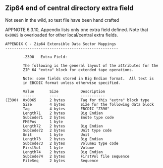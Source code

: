 ## Zip64 end of central directory extra field


Not seen in the wild, so test file have been hand crafted

APPNOTE 6.3.10, Appendix lists only one extra field defined.
Note that `0x0065` is overloaded for other local/central extra fields.

    APPENDIX C - Zip64 Extensible Data Sector Mappings
    ---------------------------------------------------

            -Z390   Extra Field:

            The following is the general layout of the attributes for the
            ZIP 64 "extra" block for extended tape operations.

            Note: some fields stored in Big Endian format.  All text is
            in EBCDIC format unless otherwise specified.

            Value       Size          Description
            -----       ----          -----------
    (Z390)  0x0065      2 bytes       Tag for this "extra" block type
            Size        4 bytes       Size for the following data block
            Tag         4 bytes       EBCDIC "Z390"
            Length71    2 bytes       Big Endian
            Subcode71   2 bytes       Enote type code
            FMEPos      1 byte
            Length72    2 bytes       Big Endian
            Subcode72   2 bytes       Unit type code
            Unit        1 byte        Unit
            Length73    2 bytes       Big Endian
            Subcode73   2 bytes       Volume1 type code
            FirstVol    1 byte        Volume
            Length74    2 bytes       Big Endian
            Subcode74   2 bytes       FirstVol file sequence
            FileSeq     2 bytes       Sequence
